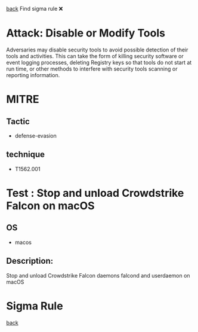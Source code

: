 
[back](../index.md)
Find sigma rule :x: 

# Attack: Disable or Modify Tools 

Adversaries may disable security tools to avoid possible detection of their tools and activities. This can take the form of killing security software or event logging processes, deleting Registry keys so that tools do not start at run time, or other methods to interfere with security tools scanning or reporting information.

# MITRE
## Tactic
  - defense-evasion


## technique
  - T1562.001


# Test : Stop and unload Crowdstrike Falcon on macOS
## OS
  - macos


## Description:
Stop and unload Crowdstrike Falcon daemons falcond and userdaemon on macOS


# Sigma Rule


[back](../index.md)
